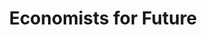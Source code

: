 ---
title: Economists for Future
url: 'https://econ4future.org/'
categories:
  - ee42a632-ac6a-4f89-802a-8111cf674d4c
tags:
  - volunteering
description: >
  Economists for Future growing movement of people committed to galvanising the
  economics community behind addressing the greatest challenge of our day. If
  the discipline which dedicates itself to studying the economy cannot
  sufficiently engage in the economic transformation that the climate science
  requires, then who else can be expected to do this?
image: null
blueprint: action

---